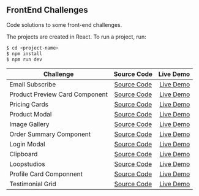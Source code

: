 ## FrontEnd Challenges
Code solutions to some front-end challenges.

The projects are created in React. To run a project, run:
```bash
$ cd <project-name>
$ npm install
$ npm run dev
```
| Challenge        | Source Code         | Live Demo  |
| ------------- |:-------------:| -----:|
| Email Subscribe      | [Source Code](/email-subscribe) |[Live Demo](https://thwani47.github.io/frontend-challenges/email-subscribe/) |
|Product Preview Card Component      | [Source Code](/product-preview-card-component) |[Live Demo](https://thwani47.github.io/frontend-challenges/product-preview-card-component/) |
| Pricing Cards      | [Source Code](/pricing-cards) |[Live Demo](https://thwani47.github.io/frontend-challenges/pricing-cards/) |
| Product Modal      | [Source Code](/product-modal) |[Live Demo](https://thwani47.github.io/frontend-challenges/product-modal/) |
| Image Gallery      | [Source Code](/image-gallery) |[Live Demo](https://thwani47.github.io/frontend-challenges/image-gallery/) |
| Order Summary Component      | [Source Code](/order-summary-component) |[Live Demo](https://thwani47.github.io/frontend-challenges/order-summary-component/) |
| Login Modal     | [Source Code](/login-modal) |[Live Demo](https://thwani47.github.io/frontend-challenges/login-modal/) |
| Clipboard     | [Source Code](/clipboard) |[Live Demo](https://thwani47.github.io/frontend-challenges/clipboard/) |
| Loopstudios     | [Source Code](/loopstudios) |[Live Demo](https://thwani47.github.io/frontend-challenges/loopstudios/) |
| Profile Card Componnent     | [Source Code](/profile-card-component) |[Live Demo](https://thwani47.github.io/frontend-challenges/profile-card-component/) |
| Testimonial Grid     | [Source Code](/testimonial-grid) |[Live Demo](https://thwani47.github.io/frontend-challenges/testimonial-grid/) |
